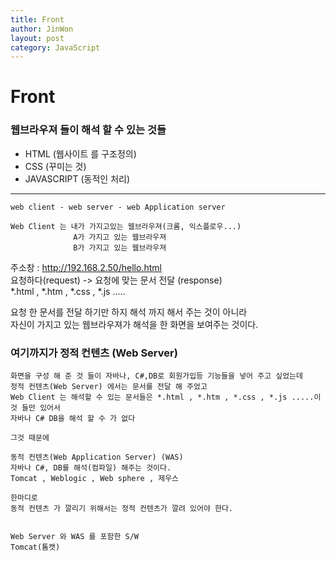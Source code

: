 ```yaml
---
title: Front
author: JinWon
layout: post
category: JavaScript
---
```


# Front

### 웹브라우져 들이 해석 할 수 있는 것들

- HTML (웹사이트 를 구조정의)
- CSS  (꾸미는 것)
- JAVASCRIPT (동적인 처리)

-------------
~~~
web client - web server - web Application server

Web Client 는 내가 가지고있는 웹브라우져(크롬, 익스플로우...)
              A가 가지고 있는 웹브라우져
              B가 가지고 있는 웹브라우져
~~~

주소창 : http://192.168.2.50/hello.html  <br>
요청하다(request) -> 요청에 맞는 문서 전달 (response) <br>
*.html , *.htm , *.css , *.js .....

요청 한 문서를 전달 하기만 하지 해석 까지 해서 주는 것이 아니라 <br>
자신이 가지고 있는 웹브라우져가 해석을 한 화면을 보여주는 것이다.

### 여기까지가 정적 컨텐츠 (Web Server)

~~~
화면을 구성 해 준 것 들이 자바나, C#,DB로 회원가입등 기능들을 넣어 주고 싶었는데
정적 컨텐츠(Web Server) 에서는 문서를 전달 해 주었고
Web Client 는 해석할 수 있는 문서들은 *.html , *.htm , *.css , *.js .....이것 들만 있어서
자바나 C# DB을 해석 할 수 가 없다

그것 때문에

동적 컨텐츠(Web Application Server) (WAS)
자바나 C#, DB를 해석(컴파일) 해주는 것이다.
Tomcat , Weblogic , Web sphere , 제우스

한마디로
동적 컨텐츠 가 깔리기 위해서는 정적 컨텐츠가 깔려 있어야 한다.


Web Server 와 WAS 를 포함한 S/W
Tomcat(톰캣) 
~~~